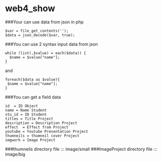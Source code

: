 # web4_show

###Your can use data from json in php
```
$var = file_get_contents('');
$data = json_decode($var, true);
```

###You can use 2 syntax input data from json
```
while (list(,$value) = each($data)) {
  $name = $value["name"];
}
```
and
```
foreach($data as $value){
 $name = $value["name"];
}
```

###You can get a field data
```
id  = ID Object
name = Name Student
stu_id = ID Student
titles = Title Project
description = Description Project
effect  = Effect from Project
youtube = Youtube Presentation Project
thumneils = thumneil cover Project
imgwork = Image Project
```

###thumneils directory file :::  image/small
###ImageProject directory file :::  image/big
